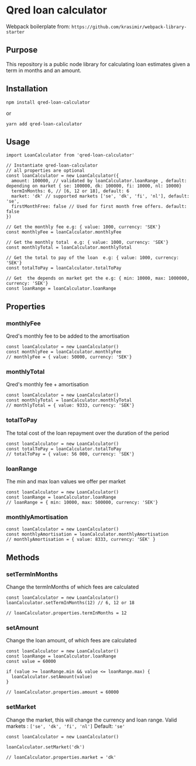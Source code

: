 # Qred loan calculator

Webpack boilerplate from: `https://github.com/krasimir/webpack-library-starter`

## Purpose

This repository is a public node library for calculating loan estimates given a term in months and an amount.

## Installation

`npm install qred-loan-calculator`

or 

`yarn add qred-loan-calculator`

## Usage

```
import LoanCalculator from 'qred-loan-calculator'

// Instantiate qred-loan-calculator
// all properties are optional
const loanCalculator = new LoanCalculator({
  amount: 100000, // validated by loanCalculator.loanRange , default: depending on market { se: 100000, dk: 100000, fi: 10000, nl: 10000}
  termInMonths: 6, // [6, 12 or 18], default: 6
  market: 'dk' // supported markets ['se', 'dk', 'fi', 'nl'], default: 'se',
  firstMonthFree: false // Used for first month free offers. default: false
})

// Get the monthly fee e.g: { value: 1000, currency: 'SEK'}
const monthlyFee = loanCalculator.monthlyFee

// Get the monthly total  e.g: { value: 1000, currency: 'SEK'}
const monthlyTotal = loanCalculator.monthlyTotal

// Get the total to pay of the loan  e.g: { value: 1000, currency: 'SEK'}
const totalToPay = loanCalculator.totalToPay

// Get  the depends on market get the e.g: { min: 10000, max: 1000000, currency: 'SEK'}
const loanRange = loanCalculator.loanRange

```

## Properties

### monthlyFee
Qred's monthly fee to be added to the amortisation

```
const loanCalculator = new LoanCalculator()
const monthlyFee = loanCalculator.monthlyFee
// monthlyFee = { value: 50000, currency: 'SEK'}
```

### monthlyTotal
Qred's monthly fee + amortisation

```
const loanCalculator = new LoanCalculator()
const monthlyTotal = loanCalculator.monthlyTotal
// monthlyTotal = { value: 9333, currency: 'SEK'}
```

### totalToPay

The total cost of the loan repayment over the duration of the period

```
const loanCalculator = new LoanCalculator()
const totalToPay = loanCalculator.totalToPay
// totalToPay = { value: 56 000, currency: 'SEK'}
```

### loanRange

The min and max loan values we offer per market

```
const loanCalculator = new LoanCalculator()
const loanRange = loanCalculator.loanRange
// loanRange = { min: 10000, max: 500000, currency: 'SEK'}
```

### monthlyAmortisation

```
const loanCalculator = new LoanCalculator()
const monthlyAmortisation = loanCalculator.monthlyAmortisation
// monthlyAmortisation = { value: 8333, currency: 'SEK' }
```

## Methods

### setTermInMonths

Change the termInMonths of which fees are calculated

```
const loanCalculator = new LoanCalculator()
loanCalculator.setTermInMonths(12) // 6, 12 or 18

// loanCalculator.properties.termInMonths = 12

```

### setAmount

Change the loan amount, of which fees are calculated

```
const loanCalculator = new LoanCalculator()
const loanRange = loanCalculator.loanRange
const value = 60000

if (value >= loanRange.min && value <= loanRange.max) {
  loanCalculator.setAmount(value)
}

// loanCalculator.properties.amount = 60000

```

### setMarket

Change the market, this will change the currency and loan range.
Valid markets : `['se', 'dk', 'fi', 'nl']`
Default: `'se'`

```
const loanCalculator = new LoanCalculator()

loanCalculator.setMarket('dk')

// loanCalculator.properties.market = 'dk'

```